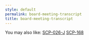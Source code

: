 ```yaml
---
style: default
permalink: board-meeting-transcript
title: board-meeting-transcript
---
```

You may also like:
[SCP-026-J](http://scp-wiki.net/scp-026-j)
[SCP-168](http://scp-wiki.net/scp-168)